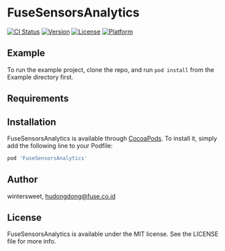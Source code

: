# FuseSensorsAnalytics

[![CI Status](https://img.shields.io/travis/wintersweet/FuseSensorsAnalytics.svg?style=flat)](https://travis-ci.org/wintersweet/FuseSensorsAnalytics)
[![Version](https://img.shields.io/cocoapods/v/FuseSensorsAnalytics.svg?style=flat)](https://cocoapods.org/pods/FuseSensorsAnalytics)
[![License](https://img.shields.io/cocoapods/l/FuseSensorsAnalytics.svg?style=flat)](https://cocoapods.org/pods/FuseSensorsAnalytics)
[![Platform](https://img.shields.io/cocoapods/p/FuseSensorsAnalytics.svg?style=flat)](https://cocoapods.org/pods/FuseSensorsAnalytics)

## Example

To run the example project, clone the repo, and run `pod install` from the Example directory first.

## Requirements

## Installation

FuseSensorsAnalytics is available through [CocoaPods](https://cocoapods.org). To install
it, simply add the following line to your Podfile:

```ruby
pod 'FuseSensorsAnalytics'
```

## Author

wintersweet, hudongdong@fuse.co.id

## License

FuseSensorsAnalytics is available under the MIT license. See the LICENSE file for more info.
